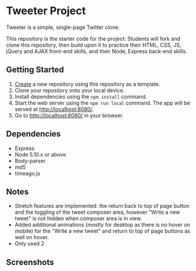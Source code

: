 # Tweeter Project

Tweeter is a simple, single-page Twitter clone.

This repository is the starter code for the project: Students will fork and clone this repository, then build upon it to practice their HTML, CSS, JS, jQuery and AJAX front-end skills, and their Node, Express back-end skills.

## Getting Started

1. [Create](https://docs.github.com/en/repositories/creating-and-managing-repositories/creating-a-repository-from-a-template) a new repository using this repository as a template.
2. Clone your repository onto your local device.
3. Install dependencies using the `npm install` command.
3. Start the web server using the `npm run local` command. The app will be served at <http://localhost:8080/>.
4. Go to <http://localhost:8080/> in your browser.

## Dependencies

- Express
- Node 5.10.x or above
- Body-parser
- md5
- timeago.js

## Notes

- Stretch features are implemented: the return back to top of page button and the toggling of the tweet composer area, however "Write a new tweet" is not hidden when composer area is in view.
- Added additional animations (mostly for desktop as there is no hover on mobile) for the "Write a new tweet" and return to top of page buttons as well on hover.
- Only used 2

## Screenshots
